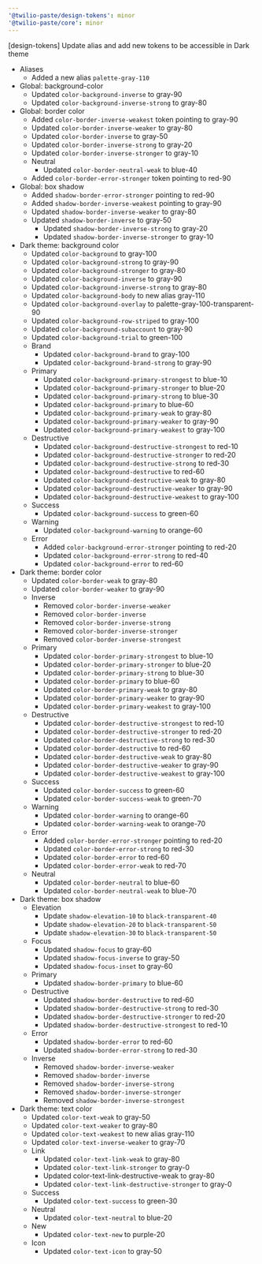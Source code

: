 ```yaml
---
'@twilio-paste/design-tokens': minor
'@twilio-paste/core': minor
---
```


[design-tokens] Update alias and add new tokens to be accessible in Dark theme

- Aliases
  - Added a new alias `palette-gray-110`
- Global: background-color
  - Updated `color-background-inverse` to gray-90
  - Updated `color-background-inverse-strong` to gray-80
- Global: border color
  - Added `color-border-inverse-weakest` token pointing to gray-90
  - Updated `color-border-inverse-weaker` to gray-80
  - Updated `color-border-inverse` to gray-50
  - Updated `color-border-inverse-strong` to gray-20
  - Updated `color-border-inverse-stronger` to gray-10
  - Neutral
    - Updated `color-border-neutral-weak` to blue-40
  - Added `color-border-error-stronger` token pointing to red-90
- Global: box shadow
  - Added `shadow-border-error-stronger` pointing to red-90
  - Added `shadow-border-inverse-weakest` pointing to gray-90
  - Updated `shadow-border-inverse-weaker` to gray-80
  - Updated `shadow-border-inverse` to gray-50
    - Updated `shadow-border-inverse-strong` to gray-20
    - Updated `shadow-border-inverse-stronger` to gray-10
- Dark theme: background color
  - Updated `color-background` to gray-100
  - Updated `color-background-strong` to gray-90
  - Updated `color-background-stronger` to gray-80
  - Updated `color-background-inverse` to gray-90
  - Updated `color-background-inverse-strong` to gray-80
  - Updated `color-background-body` to new alias gray-110
  - Updated `color-background-overlay` to palette-gray-100-transparent-90
  - Updated `color-background-row-striped` to gray-100
  - Updated `color-background-subaccount` to gray-90
  - Updated `color-background-trial` to green-100
  - Brand
    - Updated `color-background-brand` to gray-100
    - Updated `color-background-brand-strong` to gray-90
  - Primary
    - Updated `color-background-primary-strongest` to blue-10
    - Updated `color-background-primary-stronger` to blue-20
    - Updated `color-background-primary-strong` to blue-30
    - Updated `color-background-primary` to blue-60
    - Updated `color-background-primary-weak` to gray-80
    - Updated `color-background-primary-weaker` to gray-90
    - Updated `color-background-primary-weakest` to gray-100
  - Destructive
    - Updated `color-background-destructive-strongest` to red-10
    - Updated `color-background-destructive-stronger` to red-20
    - Updated `color-background-destructive-strong` to red-30
    - Updated `color-background-destructive` to red-60
    - Updated `color-background-destructive-weak` to gray-80
    - Updated `color-background-destructive-weaker` to gray-90
    - Updated `color-background-destructive-weakest` to gray-100
  - Success
    - Updated `color-background-success` to green-60
  - Warning
    - Updated `color-background-warning` to orange-60
  - Error
    - Added `color-background-error-stronger` pointing to red-20
    - Updated `color-background-error-strong` to red-40
    - Updated `color-background-error` to red-60
- Dark theme: border color
  - Updated `color-border-weak` to gray-80
  - Updated `color-border-weaker` to gray-90
  - Inverse
    - Removed `color-border-inverse-weaker`
    - Removed `color-border-inverse`
    - Removed `color-border-inverse-strong`
    - Removed `color-border-inverse-stronger`
    - Removed `color-border-inverse-strongest`
  - Primary
    - Updated `color-border-primary-strongest` to blue-10
    - Updated `color-border-primary-stronger` to blue-20
    - Updated `color-border-primary-strong` to blue-30
    - Updated `color-border-primary` to blue-60
    - Updated `color-border-primary-weak` to gray-80
    - Updated `color-border-primary-weaker` to gray-90
    - Updated `color-border-primary-weakest` to gray-100
  - Destructive
    - Updated `color-border-destructive-strongest` to red-10
    - Updated `color-border-destructive-stronger` to red-20
    - Updated `color-border-destructive-strong` to red-30
    - Updated `color-border-destructive` to red-60
    - Updated `color-border-destructive-weak` to gray-80
    - Updated `color-border-destructive-weaker` to gray-90
    - Updated `color-border-destructive-weakest` to gray-100
  - Success
    - Updated `color-border-success` to green-60
    - Updated `color-border-success-weak` to green-70
  - Warning
    - Updated `color-border-warning` to orange-60
    - Updated `color-border-warning-weak` to orange-70
  - Error
    - Added `color-border-error-stronger` pointing to red-20
    - Updated `color-border-error-strong` to red-30
    - Updated `color-border-error` to red-60
    - Updated `color-border-error-weak` to red-70
  - Neutral
    - Updated `color-border-neutral` to blue-60
    - Updated `color-border-neutral-weak` to blue-70
- Dark theme: box shadow
  - Elevation
    - Update `shadow-elevation-10` to `black-transparent-40`
    - Update `shadow-elevation-20` to `black-transparent-50`
    - Update `shadow-elevation-30` to `black-transparent-50`
  - Focus
    - Updated `shadow-focus` to gray-60
    - Updated `shadow-focus-inverse` to gray-50
    - Updated `shadow-focus-inset` to gray-60
  - Primary
    - Updated `shadow-border-primary` to blue-60
  - Destructive
    - Updated `shadow-border-destructive` to red-60
    - Updated `shadow-border-destructive-strong` to red-30
    - Updated `shadow-border-destructive-stronger` to red-20
    - Updated `shadow-border-destructive-strongest` to red-10
  - Error
    - Updated `shadow-border-error` to red-60
    - Updated `shadow-border-error-strong` to red-30
  - Inverse
    - Removed `shadow-border-inverse-weaker`
    - Removed `shadow-border-inverse`
    - Removed `shadow-border-inverse-strong`
    - Removed `shadow-border-inverse-stronger`
    - Removed `shadow-border-inverse-strongest`
- Dark theme: text color
  - Updated `color-text-weak` to gray-50
  - Updated `color-text-weaker` to gray-80
  - Updated `color-text-weakest` to new alias gray-110
  - Updated `color-text-inverse-weaker` to gray-70
  - Link
    - Updated `color-text-link-weak` to gray-80
    - Updated `color-text-link-stronger` to gray-0
    - Updated color-text-link-destructive-weak to gray-80
    - Updated `color-text-link-destructive-stronger` to gray-0
  - Success
    - Updated `color-text-success` to green-30
  - Neutral
    - Updated `color-text-neutral` to blue-20
  - New
    - Updated `color-text-new` to purple-20
  - Icon
    - Updated `color-text-icon` to gray-50

